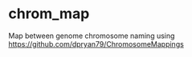 # chrom_map
Map between genome chromosome naming using https://github.com/dpryan79/ChromosomeMappings
